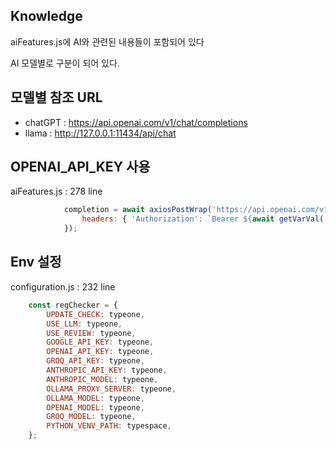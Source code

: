 ## Knowledge

aiFeatures.js에 AI와 관련된 내용들이 포함되어 있다

AI 모델별로 구분이 되어 있다.

## 모델별 참조 URL
- chatGPT : https://api.openai.com/v1/chat/completions
- llama : http://127.0.0.1:11434/api/chat


## OPENAI_API_KEY 사용

aiFeatures.js : 278 line 
```javascript
            completion = await axiosPostWrap('https://api.openai.com/v1/chat/completions', { ...parameters, model: OPENAI_MODEL, messages }, {
                headers: { 'Authorization': `Bearer ${await getVarVal('OPENAI_API_KEY')}`, 'Content-Type': 'application/json' }
            });
```

## Env 설정

configuration.js : 232 line
```javascript
    const regChecker = {
        UPDATE_CHECK: typeone,
        USE_LLM: typeone,
        USE_REVIEW: typeone,
        GOOGLE_API_KEY: typeone,
        OPENAI_API_KEY: typeone,
        GROQ_API_KEY: typeone,
        ANTHROPIC_API_KEY: typeone,
        ANTHROPIC_MODEL: typeone,
        OLLAMA_PROXY_SERVER: typeone,
        OLLAMA_MODEL: typeone,
        OPENAI_MODEL: typeone,
        GROQ_MODEL: typeone,
        PYTHON_VENV_PATH: typespace,
    };
```
